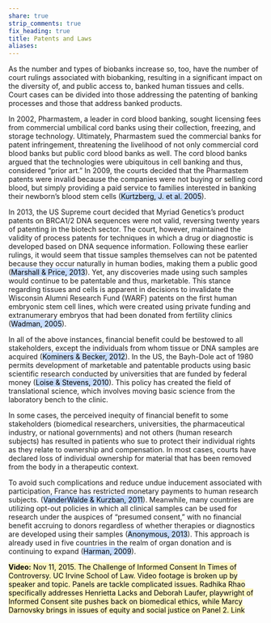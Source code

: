 ```yaml
---
share: true
strip_comments: true
fix_heading: true
title: Patents and Laws
aliases:
---
```

As the number and types of biobanks increase so, too, have the number of court rulings associated with biobanking, resulting in a significant impact on the diversity of, and public access to, banked human tissues and cells. Court cases can be divided into those addressing the patenting of banking processes and those that address banked products.

In 2002, Pharmastem, a leader in cord blood banking, sought licensing fees from commercial umbilical cord banks using their collection, freezing, and storage technology. Ultimately, Pharmastem sued the commercial banks for patent infringement, threatening the livelihood of not only commercial cord blood banks but public cord blood banks as well. The cord blood banks argued that the technologies were ubiquitous in cell banking and thus, considered “prior art.” In 2009, the courts decided that the Pharmastem patents were invalid because the companies were not buying or selling cord blood, but simply providing a paid service to families interested in banking their newborn’s blood stem cells (<mark style="background: #ADCCFFA6;">Kurtzberg, J. et al. 2005</mark>).

In 2013, the US Supreme court decided that Myriad Genetics’s product patents on BRCA1/2 DNA sequences were not valid, reversing twenty years of patenting in the biotech sector. The court, however, maintained the validity of process patents for techniques in which a drug or diagnostic is developed based on DNA sequence information. Following these earlier rulings, it would seem that tissue samples themselves can not be patented because they occur naturally in human bodies, making them a public good (<mark style="background: #ADCCFFA6;">Marshall & Price, 2013</mark>). Yet, any discoveries made using such samples would continue to be patentable and thus, marketable. This stance regarding tissues and cells is apparent in decisions to invalidate the Wisconsin Alumni Research Fund (WARF) patents on the first human embryonic stem cell lines, which were created using private funding and extranumerary embryos that had been donated from fertility clinics (<mark style="background: #ADCCFFA6;">Wadman, 2005</mark>).

In all of the above instances, financial benefit could be bestowed to all stakeholders, except the individuals from whom tissue or DNA samples are acquired (<mark style="background: #ADCCFFA6;">Kominers & Becker, 2012</mark>). In the US, the Bayh-Dole act of 1980 permits development of marketable and patentable products using basic scientific research conducted by universities that are funded by federal money (<mark style="background: #ADCCFFA6;">Loise & Stevens, 2010</mark>). This policy has created the field of translational science, which involves moving basic science from the laboratory bench to the clinic.

In some cases, the perceived inequity of financial benefit to some stakeholders (biomedical researchers, universities, the pharmaceutical industry, or national governments) and not others (human research subjects) has resulted in patients who sue to protect their individual rights as they relate to ownership and compensation. In most cases, courts have declared loss of individual ownership for material that has been removed from the body in a therapeutic context.

To avoid such complications and reduce undue inducement associated with participation, France has restricted monetary payments to human research subjects. (<mark style="background: #ADCCFFA6;">VanderWalde & Kurzban, 2011</mark>). Meanwhile, many countries are utilizing opt-out policies in which all clinical samples can be used for research under the auspices of “presumed consent,” with no financial benefit accruing to donors regardless of whether therapies or diagnostics are developed using their samples (<mark style="background: #ADCCFFA6;">Anonymous, 2013</mark>). This approach is already used in five countries in the realm of organ donation and is continuing to expand (<mark style="background: #ADCCFFA6;">Harman, 2009</mark>).

<mark style="background: #FFF3A3A6;">**Video:** Nov 11, 2015. The Challenge of Informed Consent In Times of Controversy. UC Irvine School of Law. Video footage is broken up by speaker and topic. Panels are tackle complicated issues. Radhika Rhao specifically addresses Henrietta Lacks and Deborah Laufer, playwright of Informed Consent site pushes back on biomedical ethics, while Marcy Darnovsky brings in issues of equity and social justice on Panel 2. Link</mark>


